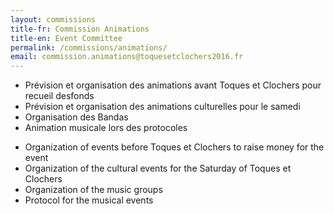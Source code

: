 ```yaml
---
layout: commissions 
title-fr: Commission Animations
title-en: Event Committee
permalink: /commissions/animations/
email: commission.animations@toquesetclochers2016.fr
---
```


<div class="txt-fr">
<ul>
<li>Prévision et organisation des animations avant Toques et Clochers pour recueil desfonds</li>
<li>Prévision et organisation des animations culturelles pour le samedi</li>
<li>Organisation des Bandas</li>
<li>Animation musicale lors des protocoles</li>
</ul>
</div>

<div class="txt-en">
<ul>
<li>Organization of events before Toques et Clochers to raise money for the event</li>
<li>Organization of the cultural events for the Saturday of Toques et Clochers</li>
<li>Organization of the music groups</li>
<li>Protocol for the musical events</li>
</ul>
</div>

